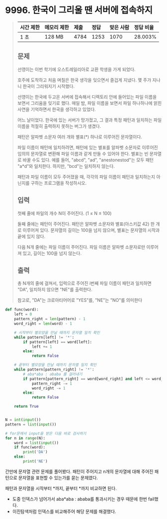 # 9996. 한국이 그리울 땐 서버에 접속하지

> | 시간 제한 | 메모리 제한 | 제출 | 정답 | 맞은 사람 | 정답 비율 |
> | :-------- | :---------- | :--- | :--- | :-------- | :-------- |
> | 1 초      | 128 MB      | 4784 | 1253 | 1070      | 28.003%   |
>
> ## 문제
>
> 선영이는 이번 학기에 오스트레일리아로 교환 학생을 가게 되었다. 
>
> 호주에 도착하고 처음 며칠은 한국 생각을 잊으면서 즐겁게 지냈다. 몇 주가 지나니 한국이 그리워지기 시작했다. 
>
> 선영이는 한국에 두고온 서버에 접속해서 디렉토리 안에 들어있는 파일 이름을 보면서 그리움을 잊기로 했다. 매일 밤, 파일 이름을 보면서 파일 하나하나에 얽힌 사연을 기억하면서 한국을 생각하고 있었다.
>
> 어느 날이었다. 한국에 있는 서버가 망가졌고, 그 결과 특정 패턴과 일치하는 파일 이름을 적절히 출력하지 못하는 버그가 생겼다.
>
> 패턴은 알파벳 소문자 여러 개와 별표(*) 하나로 이루어진 문자열이다.
>
> 파일 이름이 패턴에 일치하려면, 패턴에 있는 별표를 알파벳 소문자로 이루어진 임의의 문자열로 변환해 파일 이름과 같게 만들 수 있어야 한다. 별표는 빈 문자열로 바꿀 수도 있다. 예를 들어, "abcd", "ad", "anestonestod"는 모두 패턴 "a*d"와 일치한다. 하지만, "bcd"는 일치하지 않는다.
>
> 패턴과 파일 이름이 모두 주어졌을 때, 각각의 파일 이름이 패턴과 일치하는지 아닌지를 구하는 프로그램을 작성하시오.
>
> ## 입력
>
> 첫째 줄에 파일의 개수 N이 주어진다. (1 ≤ N ≤ 100)
>
> 둘째 줄에는 패턴이 주어진다. 패턴은 알파벳 소문자와 별표(아스키값 42) 한 개로 이루어져 있다. 문자열의 길이는 100을 넘지 않으며, 별표는 문자열의 시작과 끝에 있지 않다.
>
> 다음 N개 줄에는 파일 이름이 주어진다. 파일 이름은 알파벳 소문자로만 이루어져 있고, 길이는 100을 넘지 않는다.
>
> ## 출력
>
> 총 N개의 줄에 걸쳐서, 입력으로 주어진 i번째 파일 이름이 패턴과 일치하면 "DA", 일치하지 않으면 "NE"를 출력한다.
>
> 참고로, "DA"는 크로아티어어로 "YES"를, "NE"는 "NO"를 의미한다

```python
def func(word):
    left = 0
    pattern_right = len(pattern) - 1
    word_right = len(word) - 1

    # 시작부터 별모양을 만날 때까지 문자열 일치 확인
    while pattern[left] != '*':
        if pattern[left] == word[left]:
            left += 1
        else:
            return False

    # 끝부터 별모양을 만날 때까지 문자열 일치 확인
    while pattern[pattern_right] != '*':
        # aba*aba : ababa 를 걸러내기
        if pattern[pattern_right] == word[word_right] and left <= word_right:
            pattern_right -= 1
            word_right -= 1
        else:
            return False

    return True


N = int(input())
pattern = list(input())

# for문에서 input을 받은 다음 바로 검사하기
for n in range(N):
    word = list(input())
    if func(word):
        print('DA')
    else:
        print('NE')
```

간만에 문자열 관련 문제를 풀어봤다. 패턴이 주어지고 n개의 문자열에 대해 주어진 패턴으로 문자열을 표현할 수 있는가를 묻는 문제였다.

패턴과 문자열을 시작부터 \*까지, 끝부터 \*까지 비교하면 된다.

-  도중 인덱스가 넘어가서 aba*aba : ababa를 통과시키는 경우 때문에 한번 fail했다.
  - 이진탐색처럼 인덱스를 비교해주어 해당 문제를 해결했다.

